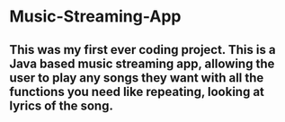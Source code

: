 # Music-Streaming-App

## This was my first ever coding project. This is a Java based music streaming app, allowing the user to play any songs they want with all the functions you need like repeating, looking at lyrics of the song.
